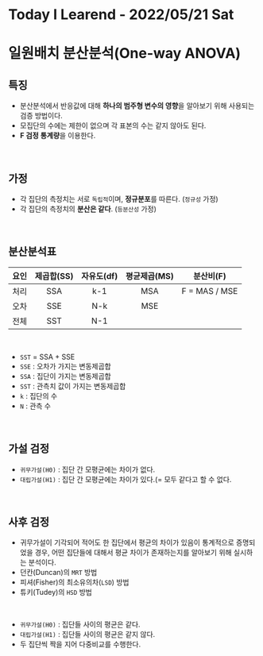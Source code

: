 # Today I Learend - 2022/05/21 Sat

# 일원배치 분산분석(One-way ANOVA)
## 특징
- 분산분석에서 반응값에 대해 **하나의 범주형 변수의 영향**을 알아보기 위해 사용되는 검증 방법이다.
- 모집단의 수에는 제한이 없으며 각 표본의 수는 같지 않아도 된다.
- **F 검정 통계량**을 이용한다.
<br>

## 가정
- 각 집단의 측정치는 서로 `독립적`이며, **정규분포**를 따른다. (`정규성` 가정)
- 각 집단의 측정치의 **분산은 같다**. (`등분산성` 가정)
<br>

## 분산분석표
|요인|제곱합(SS)|자유도(df)|평균제곱(MS)|분산비(F)|
|:---:|:---:|:---:|:---:|:---:|
|처리|SSA|k-1|MSA|F = MAS / MSE|
|오차|SSE|N-k|MSE||
|전체|SST|N-1|||
<br>

- `SST` = SSA + SSE
- `SSE` : 오차가 가지는 변동제곱합
- `SSA` : 집단이 가지는 변동제곱합
- `SST` : 관측치 값이 가지는 변동제곱합
- `k` : 집단의 수
- `N` : 관측 수
<br>

## 가설 검정
- `귀무가설(H0)` : 집단 간 모평균에는 차이가 없다.
- `대립가설(H1)` : 집단 간 모평균에는 차이가 있다.(= 모두 같다고 할 수 없다.
<br>

## 사후 검정
- 귀무가설이 기각되어 적어도 한 집단에서 평균의 차이가 있음이 통계적으로 증명되었을 경우, 어떤 집단들에 대해서 평균 차이가 존재하는지를 알아보기 위해 실시하는 분석이다.
- 던칸(Duncan)의 `MRT` 방법
- 피셔(Fisher)의 최소유의차(`LSD`) 방법
- 튜키(Tudey)의 `HSD` 방법
<br>

- `귀무가설(H0)` : 집단들 사이의 평균은 같다.
- `대립가설(H1)` : 집단들 사이의 평균은 같지 않다.
- 두 집단씩 짝을 지어 다중비교를 수행한다.
